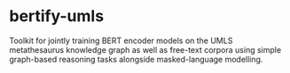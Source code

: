 # bertify-umls
Toolkit for jointly training BERT encoder models on the UMLS metathesaurus knowledge graph as well as free-text corpora using simple graph-based reasoning tasks alongside masked-language modelling.
